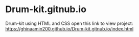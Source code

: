 # Drum-kit.gitnub.io
 Drum-kit using HTML and CSS
 open this link to view project:
https://ghinaamin200.github.io/Drum-kit.gitnub.io/index.html
